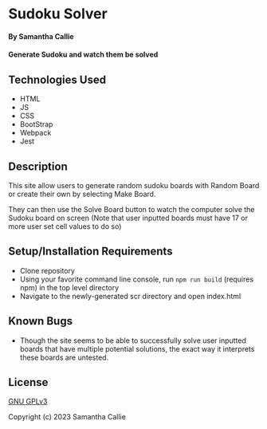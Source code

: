 # Sudoku Solver

#### By **Samantha Callie**

#### Generate Sudoku and watch them be solved

## Technologies Used

* HTML
* JS
* CSS
* BootStrap
* Webpack
* Jest

## Description

This site allow users to generate random sudoku boards with Random Board or create their own by selecting Make Board. 

They can then use the Solve Board button to watch the computer solve the Sudoku board on screen (Note that user inputted boards must have 17 or more user set cell values to do so)

## Setup/Installation Requirements

* Clone repository
* Using your favorite command line console, run `npm run build` (requires npm) in the top level directory
* Navigate to the newly-generated scr directory and open index.html

## Known Bugs

* Though the site seems to be able to successfully solve user inputted boards that have multiple potential solutions, the exact way it interprets these boards are untested.

## License

[GNU GPLv3](https://choosealicense.com/licenses/gpl-3.0/)

Copyright (c) 2023 Samantha Callie
